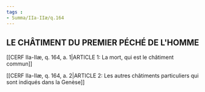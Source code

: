 ```yaml
---
tags : 
- Summa/IIa-IIæ/q.164
---
```


## LE CHÂTIMENT DU PREMIER PÉCHÉ DE L'HOMME

[[CERF IIa-IIæ, q. 164, a. 1|ARTICLE 1: La mort, qui est le châtiment commun]]

[[CERF IIa-IIæ, q. 164, a. 2|ARTICLE 2: Les autres châtiments particuliers qui sont indiqués dans la Genèse]]

